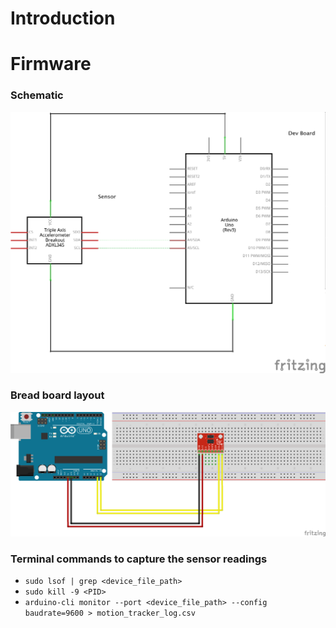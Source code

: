 # Introduction


# Firmware

### Schematic

![alt text](artifacts/motion_detection_schematic.png)

### Bread board layout

![alt text](artifacts/motion_detection_bb_layout.png)

### Terminal commands to capture the sensor readings
- `sudo lsof | grep <device_file_path>`
- `sudo kill -9 <PID>`
- `arduino-cli monitor --port <device_file_path> --config baudrate=9600 > motion_tracker_log.csv`
